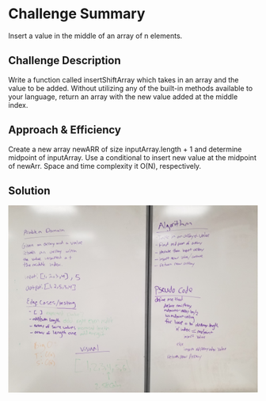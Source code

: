 # Challenge Summary
<!-- Short summary or background information -->
Insert a value in the middle of an array of n elements.

## Challenge Description
<!-- Description of the challenge -->
Write a function called insertShiftArray which takes in an array and the value to be added. Without utilizing any of the built-in methods available to your language, return an array with the new value added at the middle index.

## Approach & Efficiency
<!-- What approach did you take? Why? What is the Big O space/time for this approach? -->
Create a new array newARR of size inputArray.length + 1 and determine midpoint of inputArray. Use a conditional to insert new value at the midpoint of newArr. Space and time complexity it O(N), respectively.

## Solution
<!-- Embedded whiteboard image -->
![Whiteboard Image 1](https://github.com/mattburger/data-structures-and-algorithms/blob/master/code401Challenges/arrayShift/assets/array_shift1.jpg)


